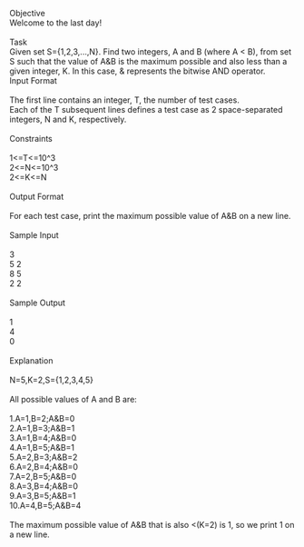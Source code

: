 Objective</br>
Welcome to the last day! 
</br></br>
Task</br>
Given set S={1,2,3,...,N}. Find two integers, A and B (where A < B), from set S such that the value of A&B is the maximum possible and also less than a given integer, K. In this case, & represents the bitwise AND operator.
</br>
Input Format
</br></br>
The first line contains an integer, T, the number of test cases.</br>
Each of the T subsequent lines defines a test case as 2 space-separated integers, N and K, respectively.
</br></br>
Constraints
</br></br>
1<=T<=10^3</br>
2<=N<=10^3</br>
2<=K<=N</br>
</br>
Output Format
</br></br>
For each test case, print the maximum possible value of A&B on a new line.
</br></br>
Sample Input
</br></br>
3</br>
5 2</br>
8 5</br>
2 2</br>
</br>
Sample Output
</br></br>
1</br>
4</br>
0</br>
</br>
Explanation
</br></br>
 N=5,K=2,S={1,2,3,4,5}
</br></br>
All possible values of A and B are:
</br></br>
1.A=1,B=2;A&B=0</br>
2.A=1,B=3;A&B=1</br>
3.A=1,B=4;A&B=0</br>
4.A=1,B=5;A&B=1</br>
5.A=2,B=3;A&B=2</br>
6.A=2,B=4;A&B=0</br>
7.A=2,B=5;A&B=0</br>
8.A=3,B=4;A&B=0</br>
9.A=3,B=5;A&B=1</br>
10.A=4,B=5;A&B=4</br>
</br>
The maximum possible value of A&B that is also <(K=2) is 1, so we print 1 on a new line.